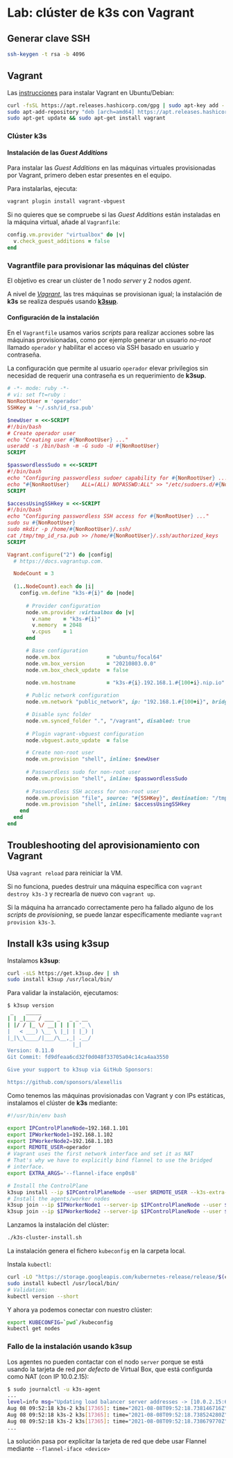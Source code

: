 # Lab: clúster de **k3s** con Vagrant

## Generar clave SSH

```bash
ssh-keygen -t rsa -b 4096
```

## Vagrant

Las [instrucciones](https://www.vagrantup.com/downloads) para instalar Vagrant en Ubuntu/Debian:

```bash
curl -fsSL https://apt.releases.hashicorp.com/gpg | sudo apt-key add -
sudo apt-add-repository "deb [arch=amd64] https://apt.releases.hashicorp.com $(lsb_release -cs) main"
sudo apt-get update && sudo apt-get install vagrant
```

### Clúster k3s

#### Instalación de las *Guest Additions*

Para instalar las *Guest Additions* en las máquinas virtuales provisionadas por Vagrant, primero deben estar presentes en el equipo.

Para instalarlas, ejecuta:

```bash
vagrant plugin install vagrant-vbguest
```

Si no quieres que se compruebe si las *Guest Additions* están instaladas en la máquina virtual, añade al `Vagranfile`:

```ruby
config.vm.provider "virtualbox" do |v|
  v.check_guest_additions = false
end
```

### Vagrantfile para provisionar las máquinas del clúster

El objetivo es crear un clúster de 1 nodo *server* y 2 nodos *agent*.

A nivel de [*Vagrant*](https://www.vagrantup.com/docs/providers/virtualbox/), las tres máquinas se provisionan igual; la instalación de **k3s** se realiza después usando [**k3sup**](https://github.com/alexellis/k3sup).

#### Configuración de la instalación

En el `Vagrantfile` usamos varios *scripts* para realizar acciones sobre las máquinas provisionadas, como por ejemplo generar un usuario *no-root* llamado  `operador` y habilitar el acceso vía SSH basado en usuario y contraseña.

La configuración que permite al usuario `operador` elevar privilegios sin necesidad de requerir una contraseña es un requerimiento de **k3sup**.

```ruby
# -*- mode: ruby -*-
# vi: set ft=ruby :
NonRootUser = 'operador'
SSHKey = '~/.ssh/id_rsa.pub'

$newUser = <<-SCRIPT
#!/bin/bash
# Create operador user
echo "Creating user #{NonRootUser} ..."
useradd -s /bin/bash -m -G sudo -U #{NonRootUser}
SCRIPT

$passwordlessSudo = <<-SCRIPT
#!/bin/bash
echo "Configuring passwordless sudoer capability for #{NonRootUser} ..."
echo "#{NonRootUser}    ALL=(ALL) NOPASSWD:ALL" >> "/etc/sudoers.d/#{NonRootUser}"
SCRIPT

$accessUsingSSHkey = <<-SCRIPT
#!/bin/bash
echo "Configuring passwordless SSH access for #{NonRootUser} ..."
sudo su #{NonRootUser}
sudo mkdir -p /home/#{NonRootUser}/.ssh/
cat /tmp/tmp_id_rsa.pub >> /home/#{NonRootUser}/.ssh/authorized_keys
SCRIPT

Vagrant.configure("2") do |config|
  # https://docs.vagrantup.com.

  NodeCount = 3
  
  (1..NodeCount).each do |i|
    config.vm.define "k3s-#{i}" do |node|
      
      # Provider configuration
      node.vm.provider :virtualbox do |v|
        v.name    = "k3s-#{i}"
        v.memory  = 2048
        v.cpus    = 1
      end

      # Base configuration
      node.vm.box               = "ubuntu/focal64"
      node.vm.box_version       = "20210803.0.0"
      node.vm.box_check_update  = false
      
      node.vm.hostname          = "k3s-#{i}.192.168.1.#{100+i}.nip.io"

      # Public network configuration
      node.vm.network "public_network", ip: "192.168.1.#{100+i}", bridge: 'wlp3s0'

      # Disable sync folder
      node.vm.synced_folder ".", "/vagrant", disabled: true
      
      # Plugin vagrant-vbguest configuration
      node.vbguest.auto_update  = false

      # Create non-root user
      node.vm.provision "shell", inline: $newUser
      
      # Passwordless sudo for non-root user
      node.vm.provision "shell", inline: $passwordlessSudo
      
      # Passwordless SSH access for non-root user
      node.vm.provision "file", source: "#{SSHKey}", destination: "/tmp/tmp_id_rsa.pub"
      node.vm.provision "shell", inline: $accessUsingSSHkey
    end
  end
end
```

## Troubleshooting del aprovisionamiento con Vagrant

Usa `vagrant reload` para reiniciar la VM.

Si no funciona, puedes destruir una máquina específica con `vagrant destroy k3s-3` y recrearla de nuevo con `vagrant up`.

Si la máquina ha arrancado correctamente pero ha fallado alguno de los *scripts* de *provisioning*, se puede lanzar específicamente mediante `vagrant provision k3s-3`.

## Install k3s using k3sup

Instalamos **k3sup**:

```bash
curl -sLS https://get.k3sup.dev | sh
sudo install k3sup /usr/local/bin/
```

Para validar la instalación, ejecutamos:

```bash
$ k3sup version
 _    _____                 
| | _|___ / ___ _   _ _ __
| |/ / |_ \/ __| | | | '_ \
|   < ___) \__ \ |_| | |_) |
|_|\_\____/|___/\__,_| .__/ 
                     |_|    
Version: 0.11.0                                                                                                                
Git Commit: fd9dfeaa6cd32f0d048f33705a04c14ca4aa3550

Give your support to k3sup via GitHub Sponsors:

https://github.com/sponsors/alexellis
```

Como tenemos las máquinas provisionadas con Vagrant y con IPs estáticas, instalamos el clúster de **k3s** mediante:

```bash
#!/usr/bin/env bash

export IPControlPlaneNode=192.168.1.101
export IPWorkerNode1=192.168.1.102
export IPWorkerNode2=192.168.1.103
export REMOTE_USER=operador
# Vagrant uses the first network interface and set it as NAT
# That's why we have to explicitly bind flannel to use the bridged
# interface.
export EXTRA_ARGS='--flannel-iface enp0s8'

# Install the ControlPlane
k3sup install --ip $IPControlPlaneNode --user $REMOTE_USER --k3s-extra-args=$EXTRA_ARGS
# Install the agents/worker nodes
k3sup join --ip $IPWorkerNode1 --server-ip $IPControlPlaneNode --user $REMOTE_USER --k3s-extra-args=$EXTRA_ARGS
k3sup join --ip $IPWorkerNode2 --server-ip $IPControlPlaneNode --user $REMOTE_USER --k3s-extra-args=$EXTRA_ARGS
```

Lanzamos la instalación del clúster:

```bash
./k3s-cluster-install.sh 
```

La instalación genera el fichero `kubeconfig` en la carpeta local.

Instala `kubectl`:

```bash
curl -LO "https://storage.googleapis.com/kubernetes-release/release/$(curl -s https://storage.googleapis.com/kubernetes-release/release/stable.txt)/bin/linux/amd64/kubectl"
sudo install kubectl /usr/local/bin/
# Validation:
kubectl version --short
```

Y ahora ya podemos conectar con nuestro clúster:

```bash
export KUBECONFIG=`pwd`/kubeconfig
kubectl get nodes
```

### Fallo de la instalación usando k3sup

Los agentes no pueden contactar con el nodo `server` porque se está usando la tarjeta de red *por defecto* de Virtual Box, que está configurda como NAT (con IP 10.0.2.15):

```bash
$ sudo journalctl -u k3s-agent
...
level=info msg="Updating load balancer server addresses -> [10.0.2.15:6443 192.168.1.101:6443]"
Aug 08 09:52:18 k3s-2 k3s[17365]: time="2021-08-08T09:52:18.738146716Z" level=info msg="Connecting to proxy" url="wss://10.0.2.15:6443/v1-k3s/connect"
Aug 08 09:52:18 k3s-2 k3s[17365]: time="2021-08-08T09:52:18.738524280Z" level=error msg="Failed to connect to proxy" error="dial tcp 10.0.2.15:6443: connect: connection refused"
Aug 08 09:52:18 k3s-2 k3s[17365]: time="2021-08-08T09:52:18.738679770Z" level=error msg="Remotedialer proxy error" error="dial tcp 10.0.2.15:6443: connect: connection refused"
...

```

La solución pasa por explicitar la tarjeta de red que debe usar Flannel mediante `--flannel-iface <device>`
